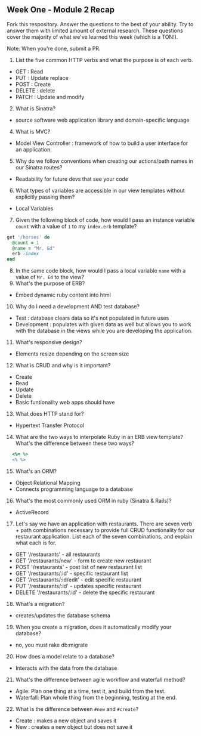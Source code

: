 ## Week One - Module 2 Recap

Fork this respository. Answer the questions to the best of your ability. Try to answer them with limited amount of external research. These questions cover the majority of what we've learned this week (which is a TON!). 

Note: When you're done, submit a PR. 

1. List the five common HTTP verbs and what the purpose is of each verb.
 * GET : Read
 * PUT : Update replace
 * POST : Create
 * DELETE : delete
 * PATCH : Update and modify
2. What is Sinatra?
* source software web application library and domain-specific language 
4. What is MVC?
* Model View Controller : framework of how to build a user interface for an application. 
5. Why do we follow conventions when creating our actions/path names in our Sinatra routes?
* Readability for future devs that see your code
6. What types of variables are accessible in our view templates without explicitly passing them?
* Local Variables
7. Given the following block of code, how would I pass an instance variable `count` with a value of `1` to my `index.erb` template?
  
  ```ruby
  get '/horses' do
    @count = 1
    @name = "Mr. Ed"
    erb :index
  end
  ```

8. In the same code block, how would I pass a local variable `name` with a value of `Mr. Ed` to the view?
9. What's the purpose of ERB?
* Embed dynamic ruby content into html 
10. Why do I need a development AND test database?
* Test : database clears data so it's not populated in future uses
* Development : populates with given data as well but allows you to work with the database in the views while you are developing the application. 
11. What's responsive design?
* Elements resize depending on the screen size
12. What is CRUD and why is it important?
* Create 
* Read
* Update
* Delete
* Basic funtionality web apps should have
13. What does HTTP stand for? 
* Hypertext Transfer Protocol
14. What are the two ways to interpolate Ruby in an ERB view template? What's the difference between these two ways?
```ruby
  <%= %>
  <% %>
```
15. What's an ORM?
* Object Relational Mapping
* Connects programming language to a database
16. What's the most commonly used ORM in ruby (Sinatra & Rails)?
* ActiveRecord
17. Let's say we have an application with restaurants. There are seven verb + path combinations necessary to provide full CRUD functionality for our restaurant application. List each of the seven combinations, and explain what each is for.
* GET '/restaurants' - all restaurants
* GET '/restaurants/new' - form to create new restaurant
* POST '/restaurants' - post list of new restaurant list
* GET '/restaurants/:id' - specific restaurant list
* GET '/restaurants/:id/edit' - edit specific restaurant
* PUT '/restaurants/:id' - updates specific restaurant
* DELETE '/restaurants/:id' - delete the specific restaurant
18. What's a migration? 
* creates/updates the database schema 
19. When you create a migration, does it automatically modify your database?
* no, you must rake db:migrate
20. How does a model relate to a database?
* Interacts with the data from the database
21. What's the difference between agile workflow and waterfall method?
* Agile: Plan one thing at a time, test it, and build from the test.
* Waterfall: Plan whole thing from the beginning, testing at the end.
22. What is the difference between `#new` and `#create`?
* Create : makes a new object and saves it
* New : creates a new object but does not save it
